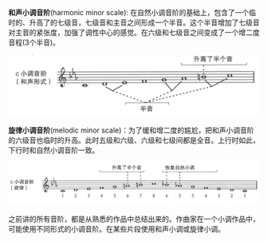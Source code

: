 
**和声小调音阶**(harmonic minor scale): 在自然小调音阶的基础上，包含了一个临时的、升高了的七级音，七级音和主音之间形成一个半音。这个半音增加了七级音对主音的紧张度，加强了调性中心的感觉。在六级和七级音之间变成了一个增二度音程(3个半音)。

![harmonic-minor-scale](img/harmonic-minor-scale.png)

**旋律小调音阶**(melodic minor scale)：为了缓和增二度的尴尬，把和声小调音阶的六级音也临时的升高。此时五级和六级、六级和七级间都是全音。上行时如此，下行时和自然小调音阶一致。

![melodic-minor-scale](img/melodic-minor-scale.png)

之前讲的所有音阶，都是从熟悉的作品中总结出来的。作曲家在一个小调作品中，可能使用不同形式的小调音阶。在某些片段使用和声小调或旋律小调。

